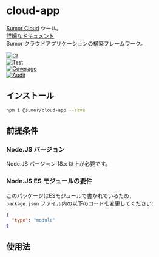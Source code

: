 # cloud-app

[Sumor Cloud](https://sumor.cloud) ツール。  
[詳細なドキュメント](https://sumor.cloud/cloud-app)  
Sumor クラウドアプリケーションの構築フレームワーク。

[![CI](https://github.com/sumor-cloud/cloud-app/actions/workflows/ci.yml/badge.svg)](https://github.com/sumor-cloud/cloud-app/actions/workflows/ci.yml)  
[![Test](https://github.com/sumor-cloud/cloud-app/actions/workflows/ut.yml/badge.svg)](https://github.com/sumor-cloud/cloud-app/actions/workflows/ut.yml)  
[![Coverage](https://github.com/sumor-cloud/cloud-app/actions/workflows/coverage.yml/badge.svg)](https://github.com/sumor-cloud/cloud-app/actions/workflows/coverage.yml)  
[![Audit](https://github.com/sumor-cloud/cloud-app/actions/workflows/audit.yml/badge.svg)](https://github.com/sumor-cloud/cloud-app/actions/workflows/audit.yml)

## インストール

```bash
npm i @sumor/cloud-app --save
```

## 前提条件

### Node.JS バージョン

Node.JS バージョン 18.x 以上が必要です。

### Node.JS ES モジュールの要件

このパッケージはESモジュールで書かれているため、  
`package.json` ファイル内の以下のコードを変更してください:

```json
{
  "type": "module"
}
```

## 使用法
